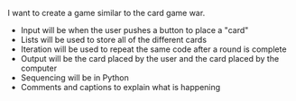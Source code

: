 I want to create a game similar to the card game war.

- Input will be when the user pushes a button to place a "card"
- Lists will be used to store all of the different cards
- Iteration will be used to repeat the same code after a round is complete
- Output will be the card placed by the user and the card placed by the computer
- Sequencing will be in Python
- Comments and captions to explain what is happening
